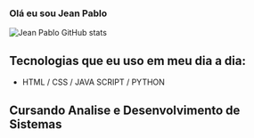 ### Olá eu sou Jean Pablo ###


![Jean Pablo GitHub stats](https://github-readme-stats.vercel.app/api?username=JeanPabloRocha&show_icons=true&theme=radical)

## Tecnologias que eu uso em meu dia a dia: 

- HTML / CSS / JAVA SCRIPT / PYTHON

## Cursando Analise e Desenvolvimento de Sistemas

<!--
**JeanPabloRocha/JeanPabloRocha** is a ✨ _special_ ✨ repository because its `README.md` (this file) appears on your GitHub profile.

Here are some ideas to get you started:

- 🔭 I’m currently working on ...
- 🌱 I’m currently learning ...
- 👯 I’m looking to collaborate on ...
- 🤔 I’m looking for help with ...
- 💬 Ask me about ...
- 📫 How to reach me: ...
- 😄 Pronouns: ...
- ⚡ Fun fact: ...
-->
